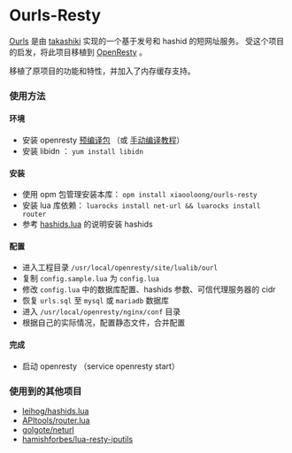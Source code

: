 # Ourls-Resty

[Ourls][1] 是由 [takashiki][2] 实现的一个基于发号和 hashid 的短网址服务。
受这个项目的启发，将此项目移植到 [OpenResty][3] 。

移植了原项目的功能和特性，并加入了内存缓存支持。

### 使用方法

#### 环境
 - 安装 openresty [预编译包][9] （或 [手动编译教程][10]）
 - 安装 libidn ： `yum install libidn`

#### 安装
 - 使用 opm 包管理安装本库： `opm install xiaooloong/ourls-resty`
 - 安装 lua 库依赖： `luarocks install net-url && luarocks install router`
 - 参考 [hashids.lua][4] 的说明安装 hashids

#### 配置
 - 进入工程目录 `/usr/local/openresty/site/lualib/ourl`
 - 复制 `config.sample.lua` 为 `config.lua`
 - 修改 `config.lua` 中的数据库配置、hashids 参数、可信代理服务器的 cidr
 - 恢复 `urls.sql` 至 `mysql` 或 `mariadb` 数据库
 - 进入 `/usr/local/openresty/nginx/conf` 目录
 - 根据自己的实际情况，配置静态文件，合并配置

#### 完成 
 - 启动 openresty （service openresty start）

### 使用到的其他项目

 - [leihog/hashids.lua][4]
 - [APItools/router.lua][5]
 - [golgote/neturl][6]
 - [hamishforbes/lua-resty-iputils][8]

  [1]: https://github.com/takashiki/Ourls
  [2]: https://github.com/takashiki
  [3]: http://openresty.org/
  [4]: https://github.com/leihog/hashids.lua
  [5]: https://github.com/APItools/router.lua
  [6]: https://github.com/golgote/neturl
  [8]: https://github.com/hamishforbes/lua-resty-iputils
  [9]: http://openresty.org/cn/rpm-packages.html
  [10]: https://moonbingbing.gitbooks.io/openresty-best-practices/content/openresty/install_on_centos.html